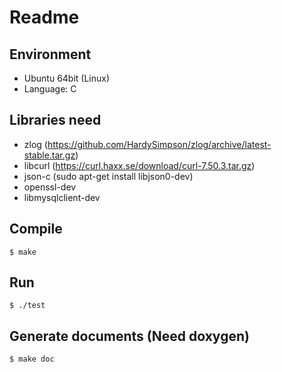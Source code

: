 # Readme

## Environment
- Ubuntu 64bit (Linux)
- Language: C

## Libraries need
- zlog (https://github.com/HardySimpson/zlog/archive/latest-stable.tar.gz)
- libcurl (https://curl.haxx.se/download/curl-7.50.3.tar.gz)
- json-c (sudo apt-get install libjson0-dev)
- openssl-dev
- libmysqlclient-dev

## Compile
	$ make

## Run
    $ ./test

## Generate documents (Need doxygen)
	$ make doc

